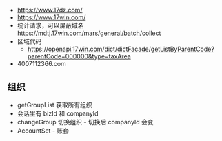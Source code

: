 - https://www.17dz.com/
- https://www.17win.com/
- 统计请求，可以屏蔽域名 https://mdtj.17win.com/mars/general/batch/collect
- 区域代码
  - https://openapi.17win.com/dict/dictFacade/getListByParentCode?parentCode=000000&type=taxArea
- 4007112366.com

## 组织

- getGroupList 获取所有组织
- 会话里有 bizId 和 companyId
- changeGroup 切换组织 - 切换后 companyId 会变
- AccountSet - 账套
